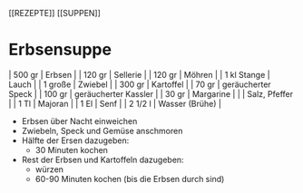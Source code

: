 [[REZEPTE]] [[SUPPEN]]

# Erbsensuppe

| 500 gr      | Erbsen               |
| 120 gr      | Sellerie             |
| 120 gr      | Möhren               |
| 1 kl Stange | Lauch                |
| 1 große     | Zwiebel              |
| 300 gr      | Kartoffel            |
| 70 gr       | geräucherter Speck   |
| 100 gr      | geräucherter Kassler |
| 30 gr       | Margarine            |
|             | Salz, Pfeffer        |
| 1 Tl        | Majoran              |
| 1 El        | Senf                 |
| 2 1/2 l     | Wasser (Brühe)       |

- Erbsen über Nacht einweichen
- Zwiebeln, Speck und Gemüse anschmoren
- Hälfte der Ersen dazugeben:
  - 30 Minuten kochen
- Rest der Erbsen und Kartoffeln dazugeben:
  - würzen
  - 60-90 Minuten kochen (bis die Erbsen durch sind)

